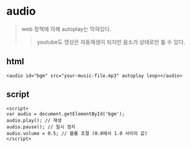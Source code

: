 # audio

> web 정책에 의해 autoplay는 막혀있다.
>
> > youtube도 영상은 자동재생이 되지만 음소거 상태로만 틀 수 있다.

## html

```
<audio id="bgm" src="your-music-file.mp3" autoplay loop></audio>
```

## script

```
<script>
var audio = document.getElementById('bgm');
audio.play(); // 재생
audio.pause(); // 일시 정지
audio.volume = 0.5; // 볼륨 조절 (0.0에서 1.0 사이의 값)
</script>
```

